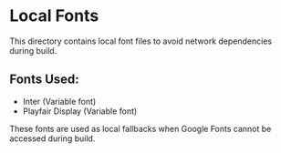 # Local Fonts

This directory contains local font files to avoid network dependencies during build.

## Fonts Used:
- Inter (Variable font)
- Playfair Display (Variable font)

These fonts are used as local fallbacks when Google Fonts cannot be accessed during build.